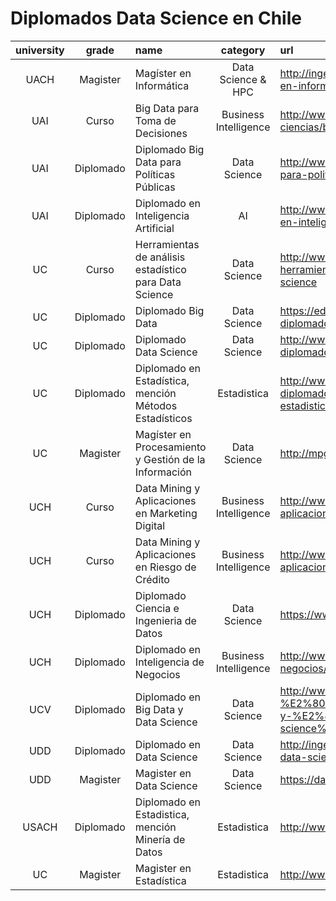 # Diplomados Data Science en Chile

| university | grade | name | category | url | time | price |
|:------------:|:-----------:|:--------------------------------------------------------|:-----------------------:|:-------------------------------------------------------------------------------------------------------------------|:------:|--------:|
| UACH | Magister | Magíster en Informática| Data Science & HPC| http://ingenieria.uach.cl/index.php/postgrado/magister-en-informatica |NA|NA|
| UAI | Curso |Big Data para Toma de Decisiones| Business Intelligence | http://www.uai.cl/cursos-y-seminarios/ingenieria-y-ciencias/big-data-para-toma-de-decisiones|NA|NA|
| UAI | Diplomado | Diplomado Big Data para Políticas Públicas | Data Science | http://www.uai.cl/facultades/diplomado-big-data-para-politicas-publicas |NA|NA|
| UAI | Diplomado | Diplomado en Inteligencia Artificial | AI | http://www.uai.cl/postgrados-y-diplomas/diploma-en-inteligencia-colectiva |NA|NA|
| UC | Curso | Herramientas de análisis estadístico para Data Science | Data Science | http://www.educacioncontinua.uc.cl/28436-ficha-herramientas-de-analisis-estadistico-para-data-science | 25 | $590000 |
| UC | Diplomado | Diplomado Big Data | Data Science | https://educacionprofesional.ing.uc.cl/?diplomado=diplomado-big-data | 144 | $2900000 |
| UC | Diplomado | Diplomado Data Science | Data Science | http://www.educacioncontinua.uc.cl/27644-ficha-diplomado-en-data-science | 125 | $2490000 |
| UC | Diplomado | Diplomado en Estadística, mención Métodos Estadísticos | Estadistica | http://www.educacioncontinua.uc.cl/28291-ficha-diplomado-en-estadistica-mencion-metodos-estadisticos | 200 | $1500000 |
| UC | Magister | Magíster en Procesamiento y Gestión de la Información | Data Science | http://mpgi.ing.puc.cl |||
| UCH | Curso| Data Mining y Aplicaciones en Marketing Digital| Business Intelligence | http://www.eeuchile.cl/programas/data-mining-y-aplicaciones-en-marketing-digital/| 24 | 26UF |
| UCH | Curso| Data Mining y Aplicaciones en Riesgo de Crédito | Business Intelligence | http://www.eeuchile.cl/programas/data-science-y-aplicaciones-en-riesgo-de-credito/| 24 | 26UF |
| UCH | Diplomado | Diplomado Ciencia e Ingenieria de Datos | Data Science | https://www.dcc.uchile.cl/datos | 174 | 150UF |
| UCH | Diplomado | Diplomado en Inteligencia de Negocios | Business Intelligence | http://www.eeuchile.cl/programas/inteligencia-de-negocios/ | 102 | 102UF |
| UCV | Diplomado | Diplomado en Big Data y Data Science | Data Science | http://www.inf.ucv.cl/diplomado-en-%E2%80%AA%E2%80%8Ebig-data%E2%80%AC-y-%E2%80%AA%E2%80%8Edata-science%E2%80%AC/ | 81 | $1700000 |
| UDD | Diplomado | Diplomado en Data Science | Data Science | http://ingenieria.udd.cl/ver-diplomado/diplomado-en-data-science/ |NA|NA|
| UDD | Magister | Magister en Data Science | Data Science | https://datascience.udd.cl |NA|NA|
| USACH | Diplomado | Diplomado en Estadistica, mención Minería de Datos | Estadistica | http://www.diplomadoestadistica.usach.cl |NA|NA|
| UC | Magister | Magister en Estadística | Estadistica | http://www.mat.uc.cl/me.html |NA|NA|
